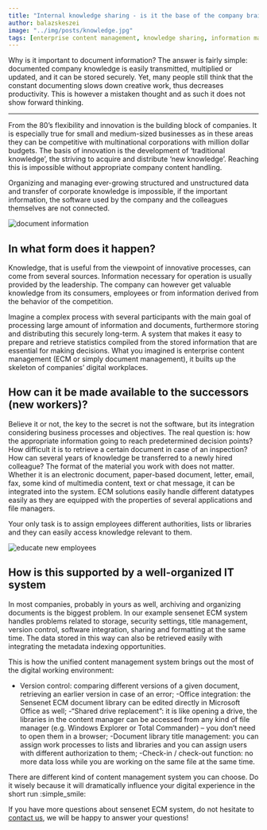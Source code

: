 ```yaml
---
title: "Internal knowledge sharing - is it the base of the company brain?"
author: balazskeszei
image: "../img/posts/knowledge.jpg"
tags: [enterprise content management, knowledge sharing, information management]
---
```


Why is it important to document information? The answer is fairly simple: documented company knowledge is easily transmitted, multiplied or updated, and it can be stored securely. Yet, many people still think that the constant documenting slows down creative work, thus decreases productivity. This is however a mistaken thought and as such it does not show forward thinking.

---

From the 80’s flexibility and innovation is the building block of companies. It is especially true for small and medium-sized businesses as in these areas they can be competitive with multinational corporations with million dollar budgets. The basis of innovation is the development of ‘traditional knowledge’, the striving to acquire and distribute ‘new knowledge’. Reaching this is impossible without appropriate company content handling.

Organizing and managing ever-growing structured and unstructured data and transfer of corporate knowledge is impossible, if the important information, the software used by the company and the colleagues themselves are not connected.

![document information](/img/posts/knowledgebase.jpg)

## In what form does it happen?
Knowledge, that is useful from the viewpoint of innovative processes, can come from several sources. Information necessary for operation is usually provided by the leadership. The company can however get valuable knowledge from its consumers, employees or from information derived from the behavior of the competition.

Imagine a complex process with several participants with the main goal of processing large amount of information and documents, furthermore storing and distributing this securely long-term. A system that makes it easy to prepare and retrieve statistics compiled from the stored information that are essential for making decisions. What you imagined is enterprise content management (ECM or simply document management), it builts up the skeleton of companies’ digital workplaces.

## How can it be made available to the successors (new workers)?
Believe it or not, the key to the secret is not the software, but its integration considering business processes and objectives. The real question is: how the appropriate information going to reach predetermined decision points? How difficult it is to retrieve a certain document in case of an inspection? How can several years of knowledge be transferred to a newly hired colleague?
The format of the material you work with does not matter. Whether it is an electronic document, paper-based document, letter, email, fax, some kind of multimedia content, text or chat message, it can be integrated into the system. ECM solutions easily handle different datatypes easily as they are equipped with the properties of several applications and file managers.

Your only task is to assign employees different authorities, lists or libraries and they can easily access knowledge relevant to them.

![educate new employees](/img/posts/learn.jpg)

## How is this supported by a well-organized IT system
In most companies, probably in yours as well, archiving and organizing documents is the biggest problem. In our example sensenet ECM system handles problems related to storage, security settings, title management, version control, software integration, sharing and formatting at the same time. The data stored in this way can also be retrieved easily with integrating the metadata indexing opportunities.


This is how the unified content management system brings out the most of the digital working environment:
-	Version control: comparing different versions of a given document, retrieving an earlier version in case of an error;
  -Office integration: the Sensenet ECM document library can be edited directly in  Microsoft Office as well;
  -“Shared drive replacement”: it is like opening a drive, the libraries in the content manager can be accessed from any kind of file manager (e.g. Windows Explorer or Total Commander) – you don’t need to open them in a browser;
  -Document library title management: you can assign work processes to lists and libraries and you can assign users with different authorization to them;
  -Check-in / check-out function: no more data loss while you are working on the same file at the same time.

There are different kind of content management system you can choose. Do it wisely because it will dramatically influence your digital experience in the short run :simple_smile:

If you have more questions about sensenet ECM system, do not hesitate to [contact us](https://www.sensenet.com/contact), we will be happy to answer your questions!

